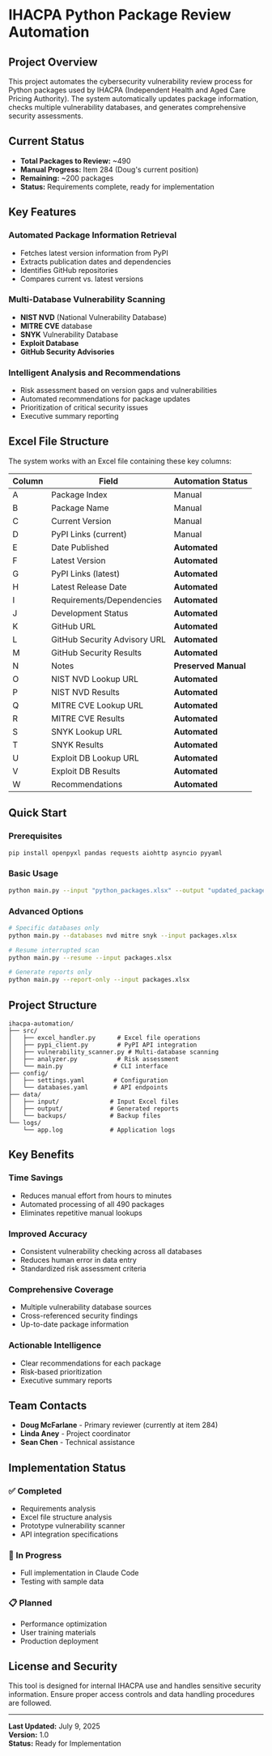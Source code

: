 # IHACPA Python Package Review Automation

## Project Overview

This project automates the cybersecurity vulnerability review process for Python packages used by IHACPA (Independent Health and Aged Care Pricing Authority). The system automatically updates package information, checks multiple vulnerability databases, and generates comprehensive security assessments.

## Current Status

- **Total Packages to Review:** ~490
- **Manual Progress:** Item 284 (Doug's current position)
- **Remaining:** ~200 packages
- **Status:** Requirements complete, ready for implementation

## Key Features

### Automated Package Information Retrieval
- Fetches latest version information from PyPI
- Extracts publication dates and dependencies
- Identifies GitHub repositories
- Compares current vs. latest versions

### Multi-Database Vulnerability Scanning
- **NIST NVD** (National Vulnerability Database)
- **MITRE CVE** database
- **SNYK** Vulnerability Database
- **Exploit Database**
- **GitHub Security Advisories**

### Intelligent Analysis and Recommendations
- Risk assessment based on version gaps and vulnerabilities
- Automated recommendations for package updates
- Prioritization of critical security issues
- Executive summary reporting

## Excel File Structure

The system works with an Excel file containing these key columns:

| Column | Field | Automation Status |
|--------|-------|------------------|
| A | Package Index | Manual |
| B | Package Name | Manual |
| C | Current Version | Manual |
| D | PyPI Links (current) | Manual |
| E | Date Published | **Automated** |
| F | Latest Version | **Automated** |
| G | PyPI Links (latest) | **Automated** |
| H | Latest Release Date | **Automated** |
| I | Requirements/Dependencies | **Automated** |
| J | Development Status | **Automated** |
| K | GitHub URL | **Automated** |
| L | GitHub Security Advisory URL | **Automated** |
| M | GitHub Security Results | **Automated** |
| N | Notes | **Preserved Manual** |
| O | NIST NVD Lookup URL | **Automated** |
| P | NIST NVD Results | **Automated** |
| Q | MITRE CVE Lookup URL | **Automated** |
| R | MITRE CVE Results | **Automated** |
| S | SNYK Lookup URL | **Automated** |
| T | SNYK Results | **Automated** |
| U | Exploit DB Lookup URL | **Automated** |
| V | Exploit DB Results | **Automated** |
| W | Recommendations | **Automated** |

## Quick Start

### Prerequisites
```bash
pip install openpyxl pandas requests aiohttp asyncio pyyaml
```

### Basic Usage
```bash
python main.py --input "python_packages.xlsx" --output "updated_packages.xlsx"
```

### Advanced Options
```bash
# Specific databases only
python main.py --databases nvd mitre snyk --input packages.xlsx

# Resume interrupted scan
python main.py --resume --input packages.xlsx

# Generate reports only
python main.py --report-only --input packages.xlsx
```

## Project Structure

```
ihacpa-automation/
├── src/
│   ├── excel_handler.py      # Excel file operations
│   ├── pypi_client.py        # PyPI API integration
│   ├── vulnerability_scanner.py # Multi-database scanning
│   ├── analyzer.py           # Risk assessment
│   └── main.py              # CLI interface
├── config/
│   ├── settings.yaml        # Configuration
│   └── databases.yaml       # API endpoints
├── data/
│   ├── input/              # Input Excel files
│   ├── output/             # Generated reports
│   └── backups/            # Backup files
└── logs/
    └── app.log             # Application logs
```

## Key Benefits

### Time Savings
- Reduces manual effort from hours to minutes
- Automated processing of all 490 packages
- Eliminates repetitive manual lookups

### Improved Accuracy
- Consistent vulnerability checking across all databases
- Reduces human error in data entry
- Standardized risk assessment criteria

### Comprehensive Coverage
- Multiple vulnerability database sources
- Cross-referenced security findings
- Up-to-date package information

### Actionable Intelligence
- Clear recommendations for each package
- Risk-based prioritization
- Executive summary reports

## Team Contacts

- **Doug McFarlane** - Primary reviewer (currently at item 284)
- **Linda Aney** - Project coordinator
- **Sean Chen** - Technical assistance

## Implementation Status

### ✅ Completed
- Requirements analysis
- Excel file structure analysis
- Prototype vulnerability scanner
- API integration specifications

### 🔄 In Progress
- Full implementation in Claude Code
- Testing with sample data

### 📋 Planned
- Performance optimization
- User training materials
- Production deployment

## License and Security

This tool is designed for internal IHACPA use and handles sensitive security information. Ensure proper access controls and data handling procedures are followed.

---

**Last Updated:** July 9, 2025  
**Version:** 1.0  
**Status:** Ready for Implementation